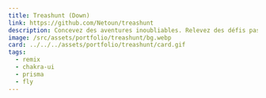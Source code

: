 ```yaml
---
title: Treashunt (Down)
link: https://github.com/Netoun/treashunt
description: Concevez des aventures inoubliables. Relevez des défis passionnants.
image: /src/assets/portfolio/treashunt/bg.webp
card: ../../../assets/portfolio/treashunt/card.gif
tags:
  - remix
  - chakra-ui
  - prisma
  - fly
---
```

